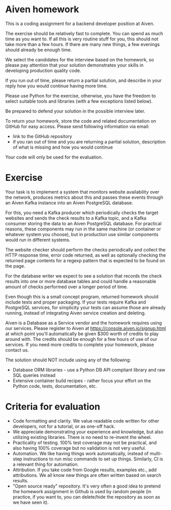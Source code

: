Aiven homework
==============

This is a coding assignment for a backend developer position at Aiven.

The exercise should be relatively fast to complete. You can spend as
much time as you want to. If all this is very routine stuff for you,
this should not take more than a few hours. If there are many new
things, a few evenings should already be enough time.

We select the candidates for the interview based on the homework, so
please pay attention that your solution demonstrates your skills in
developing production quality code.

If you run out of time, please return a partial solution, and describe
in your reply how you would continue having more time.

Please use Python for the exercise, otherwise, you have the freedom to
select suitable tools and libraries (with a few exceptions listed
below).

Be prepared to defend your solution in the possible interview later.

To return your homework, store the code and related documentation on
GitHub for easy access. Please send following information via email:

-   link to the GitHub repository
-   if you ran out of time and you are returning a partial solution,
    description of what is missing and how you would continue

Your code will only be used for the evaluation.

Exercise
========

Your task is to implement a system that monitors website availability
over the network, produces metrics about this and passes these events
through an Aiven Kafka instance into an Aiven PostgreSQL database.

For this, you need a Kafka producer which periodically checks the target
websites and sends the check results to a Kafka topic, and a Kafka
consumer storing the data to an Aiven PostgreSQL database. For practical
reasons, these components may run in the same machine (or container or
whatever system you choose), but in production use similar components
would run in different systems.

The website checker should perform the checks periodically and collect
the HTTP response time, error code returned, as well as optionally
checking the returned page contents for a regexp pattern that is
expected to be found on the page.

For the database writer we expect to see a solution that records the
check results into one or more database tables and could handle a
reasonable amount of checks performed over a longer period of time.

Even though this is a small concept program, returned homework should
include tests and proper packaging. If your tests require Kafka and
PostgreSQL services, for simplicity your tests can assume those are
already running, instead of integrating Aiven service creation and
deleting.

Aiven is a Database as a Service vendor and the homework requires using
our services. Please register to Aiven at
<https://console.aiven.io/signup.html> at which point you\'ll
automatically be given \$300 worth of credits to play around with. The
credits should be enough for a few hours of use of our services. If you
need more credits to complete your homework, please contact us.

The solution should NOT include using any of the following:

-   Database ORM libraries - use a Python DB API compliant library and
    raw SQL queries instead
-   Extensive container build recipes - rather focus your effort on the
    Python code, tests, documentation, etc.

Criteria for evaluation
=======================

-   Code formatting and clarity. We value readable code written for
    other developers, not for a tutorial, or as one-off hack.
-   We appreciate demonstrating your experience and knowledge, but also
    utilizing existing libraries. There is no need to re-invent the
    wheel.
-   Practicality of testing. 100% test coverage may not be practical,
    and also having 100% coverage but no validation is not very useful.
-   Automation. We like having things work automatically, instead of
    multi-step instructions to run misc commands to set up things.
    Similarly, CI is a relevant thing for automation.
-   Attribution. If you take code from Google results, examples etc.,
    add attributions. We all know new things are often written based on
    search results.
-   \"Open source ready\" repository. It\'s very often a good idea to
    pretend the homework assignment in Github is used by random people
    (in practice, if you want to, you can delete/hide the repository as
    soon as we have seen it).

